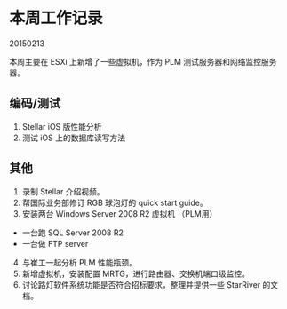 # 本周工作记录

20150213

本周主要在 ESXi 上新增了一些虚拟机，作为 PLM 测试服务器和网络监控服务器。

## 编码/测试

1. Stellar iOS 版性能分析
2. 测试 iOS 上的数据库读写方法

## 其他

1. 录制 Stellar 介绍视频。
2. 帮国际业务部修订 RGB 球泡灯的 quick start guide。
3. 安装两台 Windows Server 2008 R2 虚拟机 （PLM用）
  - 一台跑 SQL Server 2008 R2
  - 一台做 FTP server
4. 与崔工一起分析 PLM 性能瓶颈。
5. 新增虚拟机，安装配置 MRTG，进行路由器、交换机端口级监控。
6. 讨论路灯软件系统功能是否符合招标要求，整理并提供一些 StarRiver 的文档。
